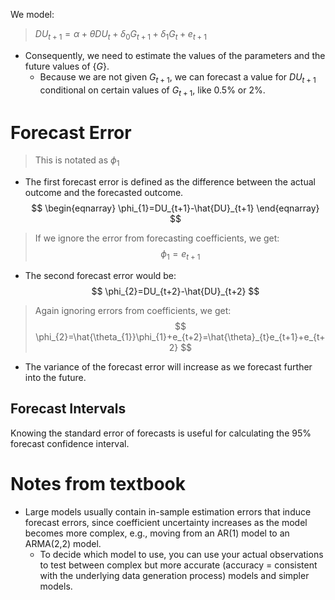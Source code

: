 We model:
>$DU_{t+1}=\alpha+\theta DU_{t}+\delta_{0}G_{t+1}+\delta_{1}G_{t}+e_{t+1}$
- Consequently, we need to estimate the values of the parameters and the future values of $\{G\}$.
	- Because we are not given $G_{t+1}$, we can forecast a value for $DU_{t+1}$ conditional on certain values of $G_{t+1}$, like 0.5% or 2%.
# Forecast Error
>This is notated as $\phi_{1}$
- The first forecast error is defined as the difference between the actual outcome and the forecasted outcome.
$$
\begin{eqnarray}
\phi_{1}=DU_{t+1}-\hat{DU}_{t+1}
\end{eqnarray}
$$
>If we ignore the error from forecasting coefficients, we get:
$$
\phi_{1}=e_{t+1}
$$
- The second forecast error would be:
$$
\phi_{2}=DU_{t+2}-\hat{DU}_{t+2}
$$
>Again ignoring errors from coefficients, we get:
$$
\phi_{2}=\hat{\theta_{1}}\phi_{1}+e_{t+2}=\hat{\theta}_{t}e_{t+1}+e_{t+2}
$$
- The variance of the forecast error will increase as we forecast further into the future.
## Forecast Intervals
Knowing the standard error of forecasts is useful for calculating the 95% forecast confidence interval.
# Notes from textbook
- Large models usually contain in-sample estimation errors that induce forecast errors, since coefficient uncertainty increases as the model becomes more complex, e.g., moving from an AR(1) model to an ARMA(2,2) model.
	- To decide which model to use, you can use your actual observations to test between complex but more accurate (accuracy = consistent with the underlying data generation process) models and simpler models.